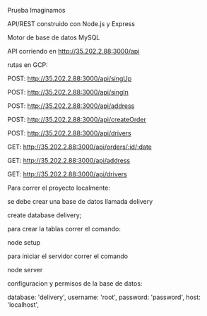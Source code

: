 Prueba Imaginamos


API/REST construido con Node.js y Express

Motor de base de datos MySQL

API corriendo en http://35.202.2.88:3000/api

rutas en GCP:

POST: http://35.202.2.88:3000/api/singUp

POST: http://35.202.2.88:3000/api/singIn

POST: http://35.202.2.88:3000/api/address

POST: http://35.202.2.88:3000/api/createOrder

POST: http://35.202.2.88:3000/api/drivers

GET: http://35.202.2.88:3000/api/orders/:id/:date

GET: http://35.202.2.88:3000/api/address

GET: http://35.202.2.88:3000/api/drivers

Para correr el proyecto localmente:

se debe crear una base de datos llamada delivery

create database delivery;

para crear la tablas  correr el comando:

node setup

para iniciar el servidor correr el comando 

node server


configuracion y permisos de la base de datos:

database: 'delivery',
username:  'root',
password:  'password',
host:  'localhost',

